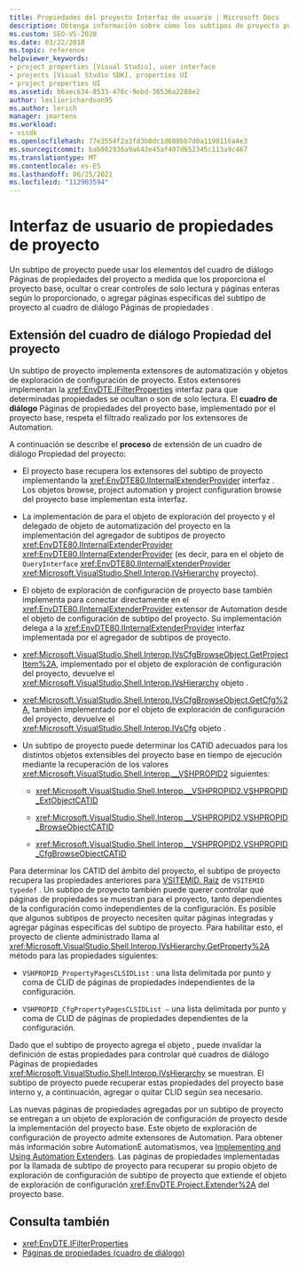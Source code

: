 ```yaml
---
title: Propiedades del proyecto Interfaz de usuario | Microsoft Docs
description: Obtenga información sobre cómo los subtipos de proyecto pueden modificar el cuadro de diálogo Páginas de propiedades del proyecto tal como lo proporciona el proyecto base.
ms.custom: SEO-VS-2020
ms.date: 03/22/2018
ms.topic: reference
helpviewer_keywords:
- project properties [Visual Studio], user interface
- projects [Visual Studio SDK], properties UI
- project properties UI
ms.assetid: b6aec634-8533-476c-9ebd-36536a2288e2
author: leslierichardson95
ms.author: lerich
manager: jmartens
ms.workload:
- vssdk
ms.openlocfilehash: 77e3554f2a3fd3b0dc1d608bb7d0a1198116a4e3
ms.sourcegitcommit: bab002936a9a642e45af407d652345c113a9c467
ms.translationtype: MT
ms.contentlocale: es-ES
ms.lasthandoff: 06/25/2021
ms.locfileid: "112903594"
---
```

# <a name="project-property-user-interface"></a>Interfaz de usuario de propiedades de proyecto

Un subtipo de proyecto puede  usar los elementos del cuadro de diálogo Páginas de propiedades del proyecto a medida que los proporciona el proyecto  base, ocultar o crear controles de solo lectura y páginas enteras según lo proporcionado, o agregar páginas específicas del subtipo de proyecto al cuadro de diálogo Páginas de propiedades .

## <a name="extending-the-project-property-dialog-box"></a>Extensión del cuadro de diálogo Propiedad del proyecto

Un subtipo de proyecto implementa extensores de automatización y objetos de exploración de configuración de proyecto. Estos extensores implementan la <xref:EnvDTE.IFilterProperties> interfaz para que determinadas propiedades se ocultan o son de solo lectura. El **cuadro de diálogo** Páginas de propiedades del proyecto base, implementado por el proyecto base, respeta el filtrado realizado por los extensores de Automation.

A continuación se describe el **proceso** de extensión de un cuadro de diálogo Propiedad del proyecto:

- El proyecto base recupera los extensores del subtipo de proyecto implementando la <xref:EnvDTE80.IInternalExtenderProvider> interfaz . Los objetos browse, project automation y project configuration browse del proyecto base implementan esta interfaz.

- La implementación de para el objeto de exploración del proyecto y el delegado de objeto de automatización del proyecto en la implementación del agregador de subtipos de proyecto <xref:EnvDTE80.IInternalExtenderProvider> <xref:EnvDTE80.IInternalExtenderProvider> (es decir, para en el objeto de `QueryInterface` <xref:EnvDTE80.IInternalExtenderProvider> <xref:Microsoft.VisualStudio.Shell.Interop.IVsHierarchy> proyecto).

- El objeto de exploración de configuración de proyecto base también implementa para conectar directamente en el <xref:EnvDTE80.IInternalExtenderProvider> extensor de Automation desde el objeto de configuración de subtipo del proyecto. Su implementación delega a la <xref:EnvDTE80.IInternalExtenderProvider> interfaz implementada por el agregador de subtipos de proyecto.

- <xref:Microsoft.VisualStudio.Shell.Interop.IVsCfgBrowseObject.GetProjectItem%2A>, implementado por el objeto de exploración de configuración del proyecto, devuelve el <xref:Microsoft.VisualStudio.Shell.Interop.IVsHierarchy> objeto .

- <xref:Microsoft.VisualStudio.Shell.Interop.IVsCfgBrowseObject.GetCfg%2A>, también implementado por el objeto de exploración de configuración del proyecto, devuelve el <xref:Microsoft.VisualStudio.Shell.Interop.IVsCfg> objeto .

- Un subtipo de proyecto puede determinar los CATID adecuados para los distintos objetos extensibles del proyecto base en tiempo de ejecución mediante la recuperación de los valores <xref:Microsoft.VisualStudio.Shell.Interop.__VSHPROPID2> siguientes:

  - <xref:Microsoft.VisualStudio.Shell.Interop.__VSHPROPID2.VSHPROPID_ExtObjectCATID>

  - <xref:Microsoft.VisualStudio.Shell.Interop.__VSHPROPID2.VSHPROPID_BrowseObjectCATID>

  - <xref:Microsoft.VisualStudio.Shell.Interop.__VSHPROPID2.VSHPROPID_CfgBrowseObjectCATID>

Para determinar los CATID del ámbito del proyecto, el subtipo de proyecto recupera las propiedades anteriores para [VSITEMID. Raíz](<xref:Microsoft.VisualStudio.VSConstants.VSITEMID#Microsoft_VisualStudio_VSConstants_VSITEMID_Root>) de `VSITEMID typedef` . Un subtipo de proyecto también  puede querer controlar qué páginas de propiedades se muestran para el proyecto, tanto dependientes de la configuración como independientes de la configuración. Es posible que algunos subtipos de proyecto necesiten quitar páginas integradas y agregar páginas específicas del subtipo de proyecto. Para habilitar esto, el proyecto de cliente administrado llama al <xref:Microsoft.VisualStudio.Shell.Interop.IVsHierarchy.GetProperty%2A> método para las propiedades siguientes:

- `VSHPROPID_PropertyPagesCLSIDList` : una lista delimitada por punto y coma de CLID de páginas de propiedades independientes de la configuración.

- `VSHPROPID_CfgPropertyPagesCLSIDList —` una lista delimitada por punto y coma de CLID de páginas de propiedades dependientes de la configuración.

Dado que el subtipo de proyecto agrega el objeto , puede invalidar la definición de estas propiedades para controlar qué cuadros de diálogo Páginas de propiedades <xref:Microsoft.VisualStudio.Shell.Interop.IVsHierarchy> se muestran.  El subtipo de proyecto puede recuperar estas propiedades del proyecto base interno y, a continuación, agregar o quitar CLID según sea necesario.

Las nuevas páginas de propiedades agregadas por un subtipo de proyecto se entregan a un objeto de exploración de configuración de proyecto desde la implementación del proyecto base. Este objeto de exploración de configuración de proyecto admite extensores de Automation. Para obtener más información sobre AutomationE automatismos, vea [Implementing and Using Automation Extenders](/previous-versions/0y92k2w2(v=vs.140)). Las páginas de propiedades implementadas por la llamada de subtipo de proyecto para recuperar su propio objeto de exploración de configuración de subtipo de proyecto que extiende el objeto de exploración de configuración <xref:EnvDTE.Project.Extender%2A> del proyecto base.

## <a name="see-also"></a>Consulta también

- <xref:EnvDTE.IFilterProperties>
- [Páginas de propiedades (cuadro de diálogo)](/previous-versions/visualstudio/visual-studio-2010/as5chysf(v=vs.100))